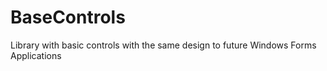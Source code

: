 # BaseControls
Library with basic controls with the same design to future Windows Forms Applications
